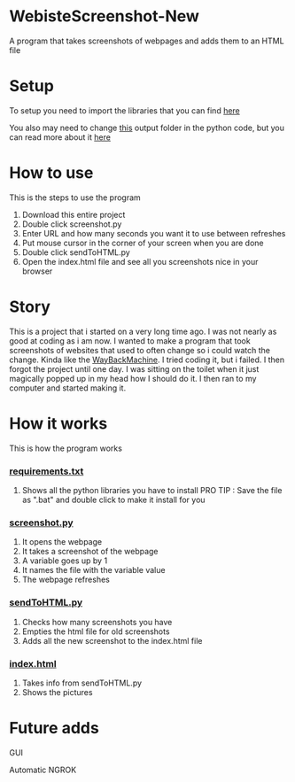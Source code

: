 # WebisteScreenshot-New
A program that takes screenshots of webpages and adds them to an HTML file


# Setup
To setup you need to import the libraries that you can find [here](requirements.txt)

You also may need to change [this](https://github.com/HermanErKu/WebisteScreenshot/blob/main/screenshot.py#L28) output folder in the python code, but you can read more about it [here]()

# How to use
This is the steps to use the program
1. Download this entire project
2. Double click screenshot.py
3. Enter URL and how many seconds you want it to use between refreshes
4. Put mouse cursor in the corner of your screen when you are done
5. Double click sendToHTML.py
6. Open the index.html file and see all you screenshots nice in your browser

# Story
This is a project that i started on a very long time ago. I was not nearly as good at coding as i am now. I wanted to make a program that took screenshots of websites that used to often change so i could watch the change. Kinda like the [WayBackMachine](). I tried coding it, but i failed. I then forgot the project until one day. I was sitting on the toilet when it just magically popped up in my head how I should do it. I then ran to my computer and started making it.

# How it works
This is how the program works

### [requirements.txt]()
1. Shows all the python libraries you have to install
PRO TIP : Save the file as ".bat" and double click to make it install for you

### [screenshot.py]()
1. It opens the webpage
2. It takes a screenshot of the webpage
3. A variable goes up by 1
4. It names the file with the variable value
5. The webpage refreshes

### [sendToHTML.py]()
1. Checks how many screenshots you have
2. Empties the html file for old screenshots
3. Adds all the new screenshot to the index.html file

### [index.html]()
1. Takes info from  sendToHTML.py
2. Shows the pictures


# Future adds
GUI

Automatic NGROK
